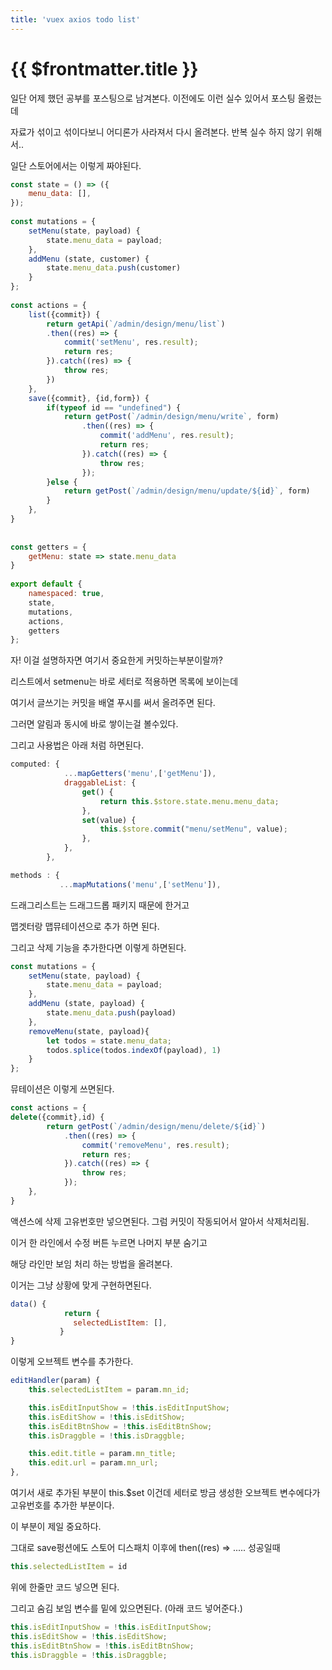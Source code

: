 ```yaml
---
title: 'vuex axios todo list'
---
```


# {{ $frontmatter.title }}


일단 어제 했던 공부를 포스팅으로 남겨본다. 이전에도 이런 실수 있어서 포스팅 올렸는데

자료가 섞이고 섞이다보니 어디론가 사라져서 다시 올려본다. 반복 실수 하지 않기 위해서..


일단 스토어에서는 이렇게 짜야된다.

```js
const state = () => ({
    menu_data: [],
});
 
const mutations = {
    setMenu(state, payload) {
        state.menu_data = payload;
    },
    addMenu (state, customer) {
        state.menu_data.push(customer)
    }
};
 
const actions = {
    list({commit}) {
        return getApi(`/admin/design/menu/list`)
        .then((res) => {
            commit('setMenu', res.result);
            return res;
        }).catch((res) => {
            throw res;
        })
    },
    save({commit}, {id,form}) {
        if(typeof id == "undefined") {
            return getPost(`/admin/design/menu/write`, form)
                .then((res) => {
                    commit('addMenu', res.result);
                    return res;
                }).catch((res) => {
                    throw res;
                });
        }else {
            return getPost(`/admin/design/menu/update/${id}`, form)
        }
    },
}
 
 
const getters = {
    getMenu: state => state.menu_data
}
 
export default {
    namespaced: true,
    state,
    mutations,
    actions,
    getters
};
```


자! 이걸 설명하자면 여기서 중요한게 커밋하는부분이랄까?

리스트에서 setmenu는 바로 세터로 적용하면 목록에 보이는데

여기서 글쓰기는 커밋을 배열 푸시를 써서 올려주면 된다.

그러면 알림과 동시에 바로 쌓이는걸 볼수있다.

그리고 사용법은 아래 처럼 하면된다.

```js
computed: {
            ...mapGetters('menu',['getMenu']),
            draggableList: {
                get() {
                    return this.$store.state.menu.menu_data;
                },
                set(value) {
                    this.$store.commit("menu/setMenu", value);
                },
            },
        },

methods : {
           ...mapMutations('menu',['setMenu']),
```


드래그리스트는 드래그드롭 패키지 때문에 한거고

맵겟터랑 맵뮤테이션으로 추가 하면 된다.



그리고 삭제 기능을 추가한다면 이렇게 하면된다.

```js
const mutations = {
    setMenu(state, payload) {
        state.menu_data = payload;
    },
    addMenu (state, payload) {
        state.menu_data.push(payload)
    },
    removeMenu(state, payload){
        let todos = state.menu_data;
        todos.splice(todos.indexOf(payload), 1)
    }
};
```


뮤테이션은 이렇게 쓰면된다.

```js
const actions = {
delete({commit},id) {
        return getPost(`/admin/design/menu/delete/${id}`)
            .then((res) => {
                commit('removeMenu', res.result);
                return res;
            }).catch((res) => {
                throw res;
            });
    },
}
```

액션스에 삭제 고유번호만 넣으면된다. 그럼 커밋이 작동되어서 알아서 삭제처리됨.


이거 한 라인에서 수정 버튼 누르면 나머지 부분 숨기고 

해당 라인만 보임 처리 하는 방법을 올려본다.

이거는 그냥 상황에 맞게 구현하면된다.


```js
data() {
            return {
              selectedListItem: [],
           }
}
```

이렇게 오브젝트 변수를 추가한다. 


```js
editHandler(param) {
    this.selectedListItem = param.mn_id;

    this.isEditInputShow = !this.isEditInputShow;
    this.isEditShow = !this.isEditShow;
    this.isEditBtnShow = !this.isEditBtnShow;
    this.isDraggble = !this.isDraggble;

    this.edit.title = param.mn_title;
    this.edit.url = param.mn_url;
},
```

여기서 새로 추가된 부분이 this.$set 이건데 세터로 방금 생성한 오브젝트 변수에다가 고유번호를 추가한 부분이다.

이 부분이 제일 중요하다.



그대로 save펑션에도 스토어 디스패치 이후에 then((res) => ..... 성공일때 

```js
this.selectedListItem = id
```


위에 한줄만 코드 넣으면 된다.

그리고 숨김 보임 변수를 밑에 있으면된다. (아래 코드 넣어준다.)

```js
this.isEditInputShow = !this.isEditInputShow;
this.isEditShow = !this.isEditShow;
this.isEditBtnShow = !this.isEditBtnShow;
this.isDraggble = !this.isDraggble;
```



